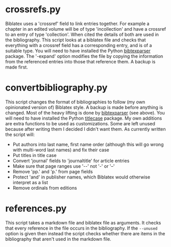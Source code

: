 # crossrefs.py

Biblatex uses a 'crossref' field to link entries together. For example a chapter in an edited volume will be of type 'incollection' and have a crossref to an entry of type 'collection'. When cited the details of both are used in the bibliography. This script looks at a biblatex file and checks that everything with a crossref field has a corresponding entry, and is of a suitable type. You will need to have installed the Python [bibtexparser](https://pypi.python.org/pypi/bibtexparser) package. The '-expand' option modifies the file by copying the information from the referenced entries into those that reference them. A backup is made first.

# convertbibliography.py

This script changes the format of bibliographies to follow (my own opinionated version of) Biblatex style. A backup is made before anything is changed. Most of the heavy lifting is done by [bibtexparser](https://pypi.python.org/pypi/bibtexparser) (see above). You will need to have installed the Python [titlecase](https://pypi.python.org/pypi/titlecase) package. My own additions are extra functions to be used as customizations. Some are left unused because after writing them I decided I didn't want them. As currently written the script will:

* Put authors into last name, first name order (although this will go wrong with multi-word last names) and fix their case
* Put titles in title case
* Convert 'journal' fields to 'journaltitle' for article entries
* Make sure that page ranges use '--' not '-' or '–'
* Remove 'pp.' and 'p.' from page fields
* Protect 'and' in publisher names, which Biblatex would otherwise interpret as a list
* Remove ordinals from editions

# references.py

This script takes a markdown file and biblatex file as arguments. It checks that every reference in the file occurs in the bibliography. If the `--unused` option is given then instead the script checks whether there are items in the bibliography that aren't used in the markdown file.
